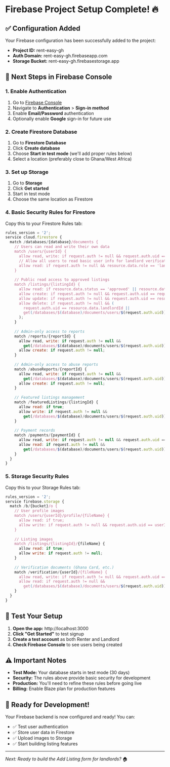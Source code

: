 # Firebase Project Setup Complete! 🔥

## ✅ Configuration Added
Your Firebase configuration has been successfully added to the project:
- **Project ID:** rent-easy-gh
- **Auth Domain:** rent-easy-gh.firebaseapp.com
- **Storage Bucket:** rent-easy-gh.firebasestorage.app

## 🔧 Next Steps in Firebase Console

### 1. Enable Authentication
1. Go to [Firebase Console](https://console.firebase.google.com/project/rent-easy-gh)
2. Navigate to **Authentication** > **Sign-in method**
3. Enable **Email/Password** authentication
4. Optionally enable **Google** sign-in for future use

### 2. Create Firestore Database
1. Go to **Firestore Database**
2. Click **Create database**
3. Choose **Start in test mode** (we'll add proper rules below)
4. Select a location (preferably close to Ghana/West Africa)

### 3. Set up Storage
1. Go to **Storage**
2. Click **Get started**
3. Start in test mode
4. Choose the same location as Firestore

### 4. Basic Security Rules for Firestore

Copy this to your Firestore Rules tab:

```javascript
rules_version = '2';
service cloud.firestore {
  match /databases/{database}/documents {
    // Users can read and write their own data
    match /users/{userId} {
      allow read, write: if request.auth != null && request.auth.uid == userId;
      // Allow all users to read basic user info for landlord verification
      allow read: if request.auth != null && resource.data.role == 'landlord';
    }
    
    // Public read access to approved listings
    match /listings/{listingId} {
      allow read: if resource.data.status == 'approved' || resource.data.status == 'featured';
      allow create: if request.auth != null && request.auth.uid == request.resource.data.landlordId;
      allow update: if request.auth != null && request.auth.uid == resource.data.landlordId;
      allow delete: if request.auth != null && (
        request.auth.uid == resource.data.landlordId || 
        get(/databases/$(database)/documents/users/$(request.auth.uid)).data.role == 'admin'
      );
    }
    
    // Admin-only access to reports
    match /reports/{reportId} {
      allow read, write: if request.auth != null && 
        get(/databases/$(database)/documents/users/$(request.auth.uid)).data.role == 'admin';
      allow create: if request.auth != null;
    }
    
    // Admin-only access to abuse reports
    match /abuseReports/{reportId} {
      allow read, write: if request.auth != null && 
        get(/databases/$(database)/documents/users/$(request.auth.uid)).data.role == 'admin';
      allow create: if request.auth != null;
    }
    
    // Featured listings management
    match /featuredListings/{listingId} {
      allow read: if true;
      allow write: if request.auth != null && 
        get(/databases/$(database)/documents/users/$(request.auth.uid)).data.role == 'admin';
    }
    
    // Payment records
    match /payments/{paymentId} {
      allow read, write: if request.auth != null && request.auth.uid == resource.data.userId;
      allow read: if request.auth != null && 
        get(/databases/$(database)/documents/users/$(request.auth.uid)).data.role == 'admin';
    }
  }
}
```

### 5. Storage Security Rules

Copy this to your Storage Rules tab:

```javascript
rules_version = '2';
service firebase.storage {
  match /b/{bucket}/o {
    // User profile images
    match /users/{userId}/profile/{fileName} {
      allow read: if true;
      allow write: if request.auth != null && request.auth.uid == userId;
    }
    
    // Listing images
    match /listings/{listingId}/{fileName} {
      allow read: if true;
      allow write: if request.auth != null;
    }
    
    // Verification documents (Ghana Card, etc.)
    match /verification/{userId}/{fileName} {
      allow read, write: if request.auth != null && request.auth.uid == userId;
      allow read: if request.auth != null && 
        get(/databases/$(database)/documents/users/$(request.auth.uid)).data.role == 'admin';
    }
  }
}
```

## 🧪 Test Your Setup

1. **Open the app:** http://localhost:3000
2. **Click "Get Started"** to test signup
3. **Create a test account** as both Renter and Landlord
4. **Check Firebase Console** to see users being created

## ⚠️ Important Notes

- **Test Mode:** Your database starts in test mode (30 days)
- **Security:** The rules above provide basic security for development
- **Production:** You'll need to refine these rules before going live
- **Billing:** Enable Blaze plan for production features

## 🎯 Ready for Development!

Your Firebase backend is now configured and ready! You can:
- ✅ Test user authentication
- ✅ Store user data in Firestore
- ✅ Upload images to Storage
- ✅ Start building listing features

---

*Next: Ready to build the Add Listing form for landlords?* 🏠
